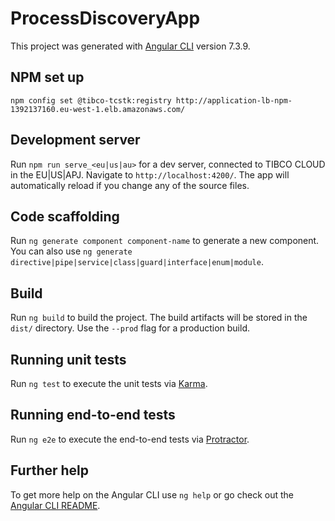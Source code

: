 # ProcessDiscoveryApp

This project was generated with [Angular CLI](https://github.com/angular/angular-cli) version 7.3.9.

## NPM set up

```shell
npm config set @tibco-tcstk:registry http://application-lb-npm-1392137160.eu-west-1.elb.amazonaws.com/
```

## Development server

Run `npm run serve_<eu|us|au>` for a dev server, connected to TIBCO CLOUD in the EU|US|APJ. Navigate to `http://localhost:4200/`. The app will automatically reload if you change any of the source files.

## Code scaffolding

Run `ng generate component component-name` to generate a new component. You can also use `ng generate directive|pipe|service|class|guard|interface|enum|module`.

## Build

Run `ng build` to build the project. The build artifacts will be stored in the `dist/` directory. Use the `--prod` flag for a production build.

## Running unit tests

Run `ng test` to execute the unit tests via [Karma](https://karma-runner.github.io).

## Running end-to-end tests

Run `ng e2e` to execute the end-to-end tests via [Protractor](http://www.protractortest.org/).

## Further help

To get more help on the Angular CLI use `ng help` or go check out the [Angular CLI README](https://github.com/angular/angular-cli/blob/master/README.md).
